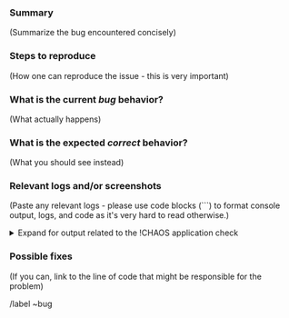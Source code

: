 ### Summary

(Summarize the bug encountered concisely)

### Steps to reproduce

(How one can reproduce the issue - this is very important)

### What is the current *bug* behavior?

(What actually happens)

### What is the expected *correct* behavior?

(What you should see instead)

### Relevant logs and/or screenshots

(Paste any relevant logs - please use code blocks (```) to format console output,
logs, and code as it's very hard to read otherwise.)

<details>
<summary>Expand for output related to the !CHAOS application check</summary>
<pre>

#### Log information

#### System Information

</pre>
</details>

### Possible fixes

(If you can, link to the line of code that might be responsible for the problem)

/label ~bug
